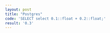 ```yaml
---
layout: post
title: "Postgres"
code: 'SELECT select 0.1::float + 0.2::float;'
result: '0.3'
---
```

